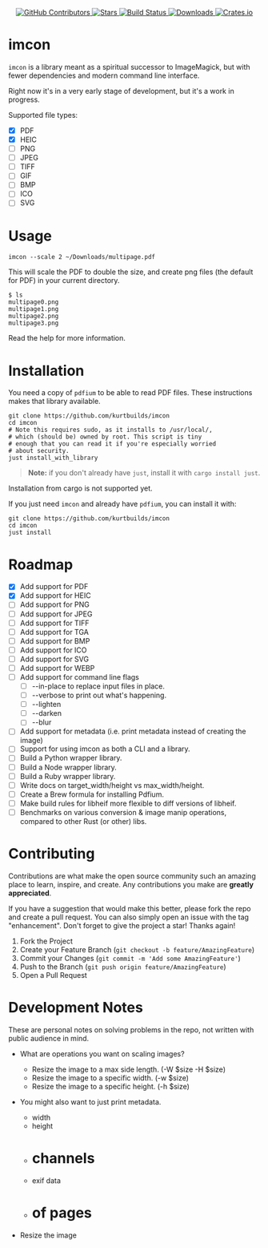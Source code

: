 <div id="top"></div>

<p align="center">
<a href="https://github.com/kurtbuilds/imcon/graphs/contributors">
    <img src="https://img.shields.io/github/contributors/kurtbuilds/imcon.svg?style=flat-square" alt="GitHub Contributors" />
</a>
<a href="https://github.com/kurtbuilds/imcon/stargazers">
    <img src="https://img.shields.io/github/stars/kurtbuilds/imcon.svg?style=flat-square" alt="Stars" />
</a>
<a href="https://github.com/kurtbuilds/imcon/actions">
    <img src="https://img.shields.io/github/workflow/status/kurtbuilds/imcon/test?style=flat-square" alt="Build Status" />
</a>
<a href="https://crates.io/crates/imcon">
    <img src="https://img.shields.io/crates/d/imcon?style=flat-square" alt="Downloads" />
</a>
<a href="https://crates.io/crates/imcon">
    <img src="https://img.shields.io/crates/v/imcon?style=flat-square" alt="Crates.io" />
</a>

</p>

# imcon

`imcon` is a library meant as a spiritual successor to ImageMagick, but with fewer dependencies and 
modern command line interface.

Right now it's in a very early stage of development, but it's a work in progress.

Supported file types:

- [x] PDF
- [x] HEIC
- [ ] PNG
- [ ] JPEG
- [ ] TIFF
- [ ] GIF
- [ ] BMP
- [ ] ICO
- [ ] SVG

# Usage

    imcon --scale 2 ~/Downloads/multipage.pdf

This will scale the PDF to double the size, and create png files (the default for PDF) in your current directory.

```
$ ls
multipage0.png
multipage1.png
multipage2.png
multipage3.png
```

Read the help for more information.

# Installation

You need a copy of `pdfium` to be able to read PDF files. These
instructions makes that library available.

    git clone https://github.com/kurtbuilds/imcon
    cd imcon
    # Note this requires sudo, as it installs to /usr/local/, 
    # which (should be) owned by root. This script is tiny
    # enough that you can read it if you're especially worried 
    # about security.
    just install_with_library

> **Note:** if you don't already have `just`, install it with `cargo install just`.

Installation from cargo is not supported yet.

If you just need `imcon` and already have `pdfium`, you can install it with:

    git clone https://github.com/kurtbuilds/imcon
    cd imcon
    just install

# Roadmap

- [x] Add support for PDF
- [x] Add support for HEIC
- [ ] Add support for PNG
- [ ] Add support for JPEG
- [ ] Add support for TIFF
- [ ] Add support for TGA
- [ ] Add support for BMP
- [ ] Add support for ICO
- [ ] Add support for SVG
- [ ] Add support for WEBP
- [ ] Add support for command line flags
  - [ ] --in-place to replace input files in place.
  - [ ] --verbose to print out what's happening.
  - [ ] --lighten
  - [ ] --darken
  - [ ] --blur
- [ ] Add support for metadata (i.e. print metadata instead of creating the image)
- [ ] Support for using imcon as both a CLI and a library.
- [ ] Build a Python wrapper library.
- [ ] Build a Node wrapper library.
- [ ] Build a Ruby wrapper library.
- [ ] Write docs on target_width/height vs max_width/height.
- [ ] Create a Brew formula for installing Pdfium.
- [ ] Make build rules for libheif more flexible to diff versions of libheif.
- [ ] Benchmarks on various conversion & image manip operations, compared to other Rust (or other) libs.

# Contributing

Contributions are what make the open source community such an amazing place to learn, inspire, and create. Any contributions you make are **greatly appreciated**.

If you have a suggestion that would make this better, please fork the repo and create a pull request. You can also simply open an issue with the tag "enhancement".
Don't forget to give the project a star! Thanks again!

1. Fork the Project
2. Create your Feature Branch (`git checkout -b feature/AmazingFeature`)
3. Commit your Changes (`git commit -m 'Add some AmazingFeature'`)
4. Push to the Branch (`git push origin feature/AmazingFeature`)
5. Open a Pull Request

# Development Notes

These are personal notes on solving problems in the repo, not written with public audience in mind.

- What are operations you want on scaling images?
    - Resize the image to a max side length.  (-W $size -H $size)
    - Resize the image to a specific width. (-w $size)
    - Resize the image to a specific height. (-h $size)

- You might also want to just print metadata.
  - width
  - height
  - # channels
  - exif data
  - # of pages
- Resize the image 
